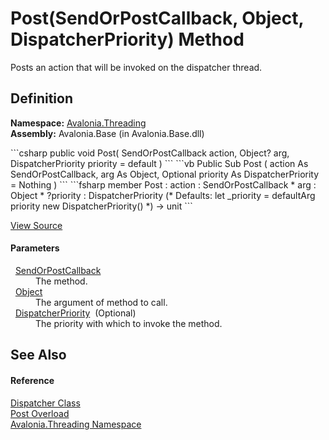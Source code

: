 # Post(SendOrPostCallback, Object, DispatcherPriority) Method


Posts an action that will be invoked on the dispatcher thread.



## Definition
**Namespace:** <a href="N_Avalonia_Threading">Avalonia.Threading</a>  
**Assembly:** Avalonia.Base (in Avalonia.Base.dll)

<Tabs groupId="api-code-preview">
<TabItem value="csharp" label="C#">
```csharp
public void Post(
	SendOrPostCallback action,
	Object? arg,
	DispatcherPriority priority = default
)
```
</TabItem>
<TabItem value="vb" label="VB">
```vb
Public Sub Post ( 
	action As SendOrPostCallback,
	arg As Object,
	Optional priority As DispatcherPriority = Nothing
)
```
</TabItem>
<TabItem value="fsharp" label="F#">
```fsharp
member Post : 
        action : SendOrPostCallback * 
        arg : Object * 
        ?priority : DispatcherPriority 
(* Defaults:
        let _priority = defaultArg priority new DispatcherPriority()
*)
-> unit 
```
</TabItem>
</Tabs>



<a href="https://github.com/AvaloniaUI/Avalonia/tree/master/src/Avalonia.Base/Threading/Dispatcher.Invoke.cs#L625" title="View the source code">View Source</a>



#### Parameters
<dl><dt>  <a href="https://learn.microsoft.com/dotnet/api/system.threading.sendorpostcallback" target="_blank" rel="noopener noreferrer">SendOrPostCallback</a></dt><dd>The method.</dd><dt>  <a href="https://learn.microsoft.com/dotnet/api/system.object" target="_blank" rel="noopener noreferrer">Object</a></dt><dd>The argument of method to call.</dd><dt>  <a href="T_Avalonia_Threading_DispatcherPriority">DispatcherPriority</a>  (Optional)</dt><dd>The priority with which to invoke the method.</dd></dl>

## See Also


#### Reference
<a href="T_Avalonia_Threading_Dispatcher">Dispatcher Class</a>  
<a href="Overload_Avalonia_Threading_Dispatcher_Post">Post Overload</a>  
<a href="N_Avalonia_Threading">Avalonia.Threading Namespace</a>  

